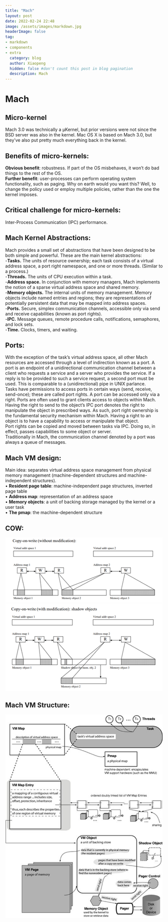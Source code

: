 ```yaml
---
title: "Mach"
layout: post
date: 2022-02-24 22:48
image: /assets/images/markdown.jpg
headerImage: false
tag:
- markdown
- components
- extra
  category: blog
  author: Xiaopeng
  hidden: false #don't count this post in blog pagination
  description: Mach
---
```



# Mach
## Micro-kernel
Mach 3.0 was technically a µKernel, but prior versions were not since the BSD server was also in the kernel. Mac OS X is based on Mach 3.0, but they’ve also put pretty much everything back in the kernel. 
## Benefits of micro-kernels:
**Obvious benefit**: robustness. If part of the OS misbehaves, it won’t do bad things to the rest of the OS.  
**Further benefit**: user-processes can perform operating system functionality, such as paging. Why on earth would you want this? Well, to change the policy used or employ multiple policies, rather than the one the kernel imposes.
## Critical challenge for micro-kernels: 
Inter-Process Communication (IPC) performance.
## Mach Kernel Abstractions:
Mach provides a small set of abstractions that have been designed to be both simple and powerful. These are the main kernel abstractions:  
-**Tasks.** The units of resource ownership; each task consists of a virtual address space, a port right namespace, and one or more threads. (Similar to a process.)  
-**Threads.** The units of CPU execution within a task.  
-**Address space.** In conjunction with memory managers, Mach implements the notion of a sparse virtual address space and shared memory.  
-**Memory objects.** The internal units of memory management. Memory objects include named entries and regions; they are representations of potentially persistent data that may be mapped into address spaces.  
-**Ports.** Secure, simplex communication channels, accessible only via send and receive capabilities (known as port rights).  
-**IPC.** Message queues, remote procedure calls, notifications, semaphores, and lock sets.  
-**Time.** Clocks, timers, and waiting.
## Ports:
With the exception of the task’s virtual address space, all other Mach resources are accessed through a level of indirection known as a port. A port is an endpoint of a unidirectional communication channel between a client who requests a service and a server who provides the service. If a reply is to be provided to such a service request, a second port must be used. This is comparable to a (unidirectional) pipe in UNIX parlance.  
Tasks have permissions to access ports in certain ways (send, receive, send-once); these are called port rights. A port can be accessed only via a right. Ports are often used to grant clients access to objects within Mach. Having the right to send to the object’s IPC port denotes the right to manipulate the object in prescribed ways. As such, port right ownership is the fundamental security mechanism within Mach. Having a right to an object is to have a capability to access or manipulate that object.  
Port rights can be copied and moved between tasks via IPC. Doing so, in effect, passes capabilities to some object or server.  
Traditionally in Mach, the communication channel denoted by a port was always a queue of messages.  
## Mach VM design:
Main idea: separates virtual address space management from physical memory management (machine-dependent structures and machine-independent structures).  
• **Resident page table**: machine-independent page structures, inverted page table  
• **Address map**: representation of an address space   
• **Memory objects**: a unit of backing storage managed by the kernel or a user task  
• **The pmap**: the machine-dependent structure  

## COW:
 ![COW](../assets/images/cow1.png)  
 ![COW2](../assets/images/cow2.png)
 
## Mach VM Structure:
![VM](../assets/images/mach.png)

